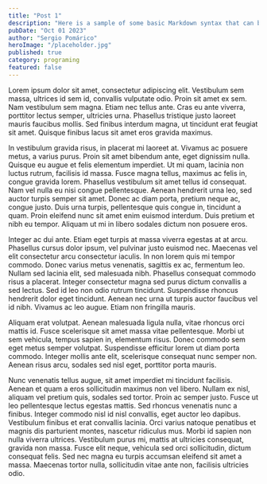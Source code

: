 ```yaml
---
title: "Post 1"
description: "Here is a sample of some basic Markdown syntax that can be used when writing Markdown content in Astro."
pubDate: "Oct 01 2023"
author: "Sergio Pomárico"
heroImage: "/placeholder.jpg"
published: true
category: programing
featured: false
---
```


Lorem ipsum dolor sit amet, consectetur adipiscing elit. Vestibulum sem massa, ultrices id sem id, convallis vulputate odio. Proin sit amet ex sem. Nam vestibulum sem magna. Etiam nec tellus ante. Cras eu ante viverra, porttitor lectus semper, ultricies urna. Phasellus tristique justo laoreet mauris faucibus mollis. Sed finibus interdum magna, ut tincidunt erat feugiat sit amet. Quisque finibus lacus sit amet eros gravida maximus.

In vestibulum gravida risus, in placerat mi laoreet at. Vivamus ac posuere metus, a varius purus. Proin sit amet bibendum ante, eget dignissim nulla. Quisque eu augue et felis elementum imperdiet. Ut mi quam, lacinia non luctus rutrum, facilisis id massa. Fusce magna tellus, maximus ac felis in, congue gravida lorem. Phasellus vestibulum sit amet tellus id consequat. Nam vel nulla eu nisi congue pellentesque. Aenean hendrerit urna leo, sed auctor turpis semper sit amet. Donec ac diam porta, pretium neque ac, congue justo. Duis urna turpis, pellentesque quis congue in, tincidunt a quam. Proin eleifend nunc sit amet enim euismod interdum. Duis pretium et nibh eu tempor. Aliquam ut mi in libero sodales dictum non posuere eros.

Integer ac dui ante. Etiam eget turpis at massa viverra egestas at at arcu. Phasellus cursus dolor ipsum, vel pulvinar justo euismod nec. Maecenas vel elit consectetur arcu consectetur iaculis. In non lorem quis mi tempor commodo. Donec varius metus venenatis, sagittis ex ac, fermentum leo. Nullam sed lacinia elit, sed malesuada nibh. Phasellus consequat commodo risus a placerat. Integer consectetur magna sed purus dictum convallis a sed lectus. Sed id leo non odio rutrum tincidunt. Suspendisse rhoncus hendrerit dolor eget tincidunt. Aenean nec urna ut turpis auctor faucibus vel id nibh. Vivamus ac leo augue. Etiam non fringilla mauris.

Aliquam erat volutpat. Aenean malesuada ligula nulla, vitae rhoncus orci mattis id. Fusce scelerisque sit amet massa vitae pellentesque. Morbi ut sem vehicula, tempus sapien in, elementum risus. Donec commodo sem eget metus semper volutpat. Suspendisse efficitur lorem ut diam porta commodo. Integer mollis ante elit, scelerisque consequat nunc semper non. Aenean risus arcu, sodales sed nisl eget, porttitor porta mauris.

Nunc venenatis tellus augue, sit amet imperdiet mi tincidunt facilisis. Aenean et quam a eros sollicitudin maximus non vel libero. Nullam ex nisl, aliquam vel pretium quis, sodales sed tortor. Proin ac semper justo. Fusce ut leo pellentesque lectus egestas mattis. Sed rhoncus venenatis nunc a finibus. Integer commodo nisl id nisl convallis, eget auctor leo dapibus. Vestibulum finibus et erat convallis lacinia. Orci varius natoque penatibus et magnis dis parturient montes, nascetur ridiculus mus. Morbi id sapien non nulla viverra ultrices. Vestibulum purus mi, mattis at ultricies consequat, gravida non massa. Fusce elit neque, vehicula sed orci sollicitudin, dictum consequat felis. Sed nec magna eu turpis accumsan eleifend sit amet a massa. Maecenas tortor nulla, sollicitudin vitae ante non, facilisis ultricies odio.
